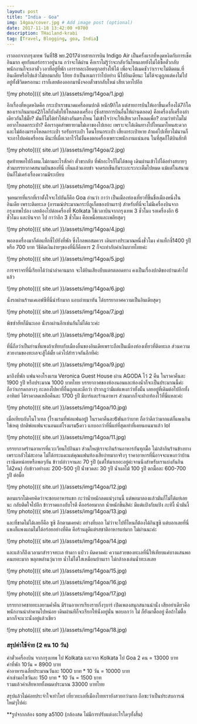 ```yaml
---
layout: post
title: "India - Goa"
img: 14goa/cover.jpg # Add image post (optional)
date: 2017-11-18 13:42:00 +0700
description: THailand-krabi
tag: [Travel, Blogging, goa, India]
---
```


เราออกจากกรุงเทพ วันที่18 พย.2017ด้วยสายการบิน Indigo Air เป็นครั้งแรกที่หงุดหงิดกับการเช็คอินมาก คุยกับแอร์กราวอยู่นาน กว่าจะได้ผ่าน คือเราไม่รู้ว่าจะกลับวันไหนเลยยังไม่ได้ซื้อตั๋วกลับ พนักงานก็จะเอาตั๋ว เอาที่อยู่ที่พัก เอารายละเอียดทุกอย่างให้ได้ เพื่อจะได้เมคชัวว่าเราจะไม่ติดตม.ที่อินเดียหรือไปแล้วไม่ยอมกลับ โอ้ยย ถ้าเป็นอเมกาว่าไปอย่าง นี่ไปอินเดียนะ ไม่ได้จะดูถูกแต่คงไม่ไปอยู่ทั้งชีวิตหรอกนะ เราก็เลยต้องออกมานั่งจองตั๋วขากลับใหม่ เสียเวลาไปอีก

![my photo]({{ site.url }}/assets/img/14goa/1.jpg)

อีกเรื่องที่หงุดหงิดคือ กระเป๋าเราขนาดแครี่ออนปกติ หนัก9กิโล แต่สายการบินให้เอาขึ้นเครื่องได้7กิโล  ของเราเกินมาแค่2กิโลก็บังคับให้โหลดลงเครื่อง (ซึ่งสายการบินอื่นให้ผ่านตลอด)  คือเครื่องก็เครื่องลำเดียวกันใช่มั๊ย? มันก็ไม่ได้ทำให้ต่างกันตรงไหน ไม่เข้าใจว่าจะให้เสียเวลาโหลดเพื่อ? ถามว่าทำไมไม่อยากโหลดกระเป๋า? คือเราอุตส่าพยายามไม่เอาของไปเยอะ เพราะจะได้เดินทางไปไหนมาไหนสะดวกและไม่ต้องมารอโหลดกระเป๋า รอรับกระเป๋า โดนโยนกระเป๋า เสี่ยงกระเป๋าหาย ถ้าแค่ไปเที่ยวไม่นานก็จะเอาไปแค่แครี่ออน ดีนะที่เผื่อเวลาไว้ไม่งั้นคงตกเครื่องเพราะพนักงานแน่นอน ในที่สุดก็ได้บินสักที

![my photo]({{ site.url }}/assets/img/14goa/2.jpg)

สุดท้ายพอไปถึงตม.ไม่ถามอะไรสักคำ ตั๋วขากลับ ที่พักอะไรก็ไม่ได้ขอดู เดินผ่านเข้าไปได้อย่างสบายๆ ส่วนบรรยากาศสนามบินของที่นี่ เห็นแล้วแอบขำ จอดรถเข็นกันระเกะระกะเต็มไปหมด แม้แต่ในสนามบินก็ไม่เคร่งเรื่องความมีระเบียบ

![my photo]({{ site.url }}/assets/img/14goa/3.jpg)

จุดหมายที่แรกที่เราตั้งใจจะไปกันก็คือ Goa อ่านว่า กาว่า เป็นเมืองท่องเที่ยวที่ขึ้นชื่อเมืองหนึ่งในอินเดีย เพราะติดทะเล (อารมณ์ประมาณกระบี่ภูเก็ตของบ้านเรา) สำหรับที่นี่จะไม่มีเครื่องบินจากกรุงเทพไปลง เลยต้องไปต่อเครื่องที่ Kolkata ใช้เวลาบินจากกรุงเทพ 3 ชั่วโมง รอเครื่องอีก 6 ชั่วโมง และบินจาก ไป กาว่าอีก 3 ชั่วโมง คือเหนื่อยและเพลียสุดๆ

![my photo]({{ site.url }}/assets/img/14goa/4.jpg)

พอลงเครื่องมาก็ต่อแท็กซี่ไปยังที่พัก ซึ่งไกลพอสมควร เดินทางประมาณหนึ่งชั่วโมง ค่าแท็กซี่1400 รูปี หรือ 700 บาท วิธีคิดเงินง่ายๆของที่นี่ก็คือหาร 2 ก็จะเท่ากับค่าเงินบาทไทยค่ะ

![my photo]({{ site.url }}/assets/img/14goa/5.jpg)

การจราจรที่นี่เรียกได้ว่าน่าลำคานมาก จะได้ยินเสียงบีบแตรตลอดทาง คงเป็นเรื่องปกติของบ้านเค้าไปแล้ว

![my photo]({{ site.url }}/assets/img/14goa/6.jpg)

นั่งรถผ่านร้านเคเอฟซีที่นี่น่ารักมาก แอบถ่ายมาทัน ได้บรรยากาศความเป็นอินเดียสุดๆ

![my photo]({{ site.url }}/assets/img/14goa/7.jpg)

พิซซ่าฮัทก็มีนะเออ นั่งรถผ่านอีกเช่นกันไม่ได้แวะค่ะ

![my photo]({{ site.url }}/assets/img/14goa/8.jpg)

ที่นี่ถือว่าเป็นย่านที่แพงถ้าเทียบกับเมืองอื่นของอินเดียเพราะถือเป็นเมืองท่องเที่ยวที่ติดทะเล ส่วนความสวยงามของทะเลจะสู้ได้มั้ย เด่วไปสำรวจกันอีกทีค่ะ

![my photo]({{ site.url }}/assets/img/14goa/9.jpg)

มาถึงที่พัก แฟนจองโรงแรม Veronica Guest House ผ่าน AGODA ไว้ 2 คืน ในราคาคืนละ 1900 รูปี หรือประมาณ 1000 บาทไทย บรรยากาศของห้องนอนและห้องน้ำก็จะเป็นประมาณนี้ค่ะ ถือว่าเกรดกลางๆ กะลองไปหาที่อื่นถูกและดีกว่า ปรากฏว่ามีแต่แพงกว่าทั้งนั้น เลยอยู่ที่เดิมต่อไปอีกทั้งอาทิตย์ ได้ราคาลดเหลือคืนละ 1700 รูปี มีบาร์และร้านอาหาร ส่วนมากก็จะฝากท้องไว้ที่นี่แหละค่ะ

![my photo]({{ site.url }}/assets/img/14goa/10.jpg)

เมื่อเทียบกับโนโวเทล (โรงแรมที่พ่อแฟนอยู่) ในราคาคืนละ6พันกว่าบาท ถือว่าดีกว่ามากแต่ก็แพงเกินใช่เหตุ ปกติพ่อแฟนจะนอนแต่โรงแรม5ดาว แกบอกว่าที่นี่แย่ที่สุดเท่าที่เคยนอนมาแล้ว lol

![my photo]({{ site.url }}/assets/img/14goa/11.jpg)

บรรยากาศร้านอาหารที่แวะเวียนไปกินมา  ส่วนใหญ่เราจะกินร้านอาหารกันทุกมื้อ ไม่กล้ากินร้านข้างทางเพราะกลัวไม่สะอาด ไม่ได้กระแดะแต่คุณแฟนท้องเสียง่ายมากจริงๆ ราคาอาหารที่นี่อาจจะแพงกว่าบ้านเรานิดหน่อยหรือพอๆกัน ข้าวปล่าวจานละ 70 รูปี (แต่ให้มาเยอะอยู่ค่ะจานนึงสำหรับเราแบ่งกันกินได้2คน) กับข้าวอย่างละ 200-500 รูปี  น้ำขวดละ 30 รูปี น้ำผลไม้ 100 รูปี ตกมื้อละ 600-700 รูปี ต่อมื้อ

![my photo]({{ site.url }}/assets/img/14goa/12.jpg)

ตอนแรกไม่เคยคิดว่าจะชอบอาหารแขก กะว่าน้ำหนักลดแน่ๆงานนี้ แต่พอมาลองแล้วมันก็ไม่ได้แย่เลยนะ กลับติดใจไปอีก ข้าวราดแกงกับโรตี คืออร่อยมากก น้ำหนักขึ้นสิค่ะ มีแต่แป้งกับแป้ง กะทิงี้ น้ำมันงี้
![my photo]({{ site.url }}/assets/img/14goa/13.jpg)

และที่ขาดไม่ได้เลยก็คือ ซูซิ อีกตามเคยค่ะ อย่างที่บอก ไม่ว่าจะไปที่ไหนก็ต้องได้กินซูซิ แต่บอกเลยที่นี่แพงก็แพงแถมไม่ได้อร่อยอย่างที่คิด คือร้านดูดีแต่รสชาติอาหารแย่มาก ไม่ผ่านนะค่ะ

![my photo]({{ site.url }}/assets/img/14goa/14.jpg)

และแล้วก็ถึงเวลามาสำรวจทะเล ท้าดาา แป่วว ผิดคาดค่ะ ความสวยของทะเลที่นี่ให้เทียบแค่บางแสนพอ คนเยอะมาก พลุกพล่านวุ่นวาย น้ำไม่ได้ใสเหมือนบ้านเรา ไม่กล้าลงเล่นน้ำทะเลเลย

![my photo]({{ site.url }}/assets/img/14goa/15.jpg)

![my photo]({{ site.url }}/assets/img/14goa/16.jpg)

![my photo]({{ site.url }}/assets/img/14goa/17.jpg)

บรรยากาศชายทะเลยามค่ำคืน มีร้านอาหารเรียงรายกึ่งๆบาร์ เปิดเพลงสนุกสนานน่านั่ง เสียอย่าเดียวคือพนักงานน่าลำคานไปหน่อย เดินผ่านทีก็จะเรียกให้นั่งอยู่นั่น พอบอกว่า ไม่ ก็ยังมาตื้ออยู่ คือถ้าไม่ตื้อมากก็จะแวะนั่งอยู่แล้วเชียว

![my photo]({{ site.url }}/assets/img/14goa/18.jpg)

### สรุปค่าใช้จ่าย (2 คน 10 วัน)    
ค่าตั๋วเครื่องบิน จากกรุงเทพ ไป Kolkata และจาก Kolkata ไป Goa 2 คน = 13000 บาท  
ค่าที่พัก 10วัน = 8900 บาท  
ค่าอาหารเฉลี่ยประมาณวันละ 1000 บาท * 10 วัน = 10000 บาท  
ค่าเช่ามอไซวันละ 150 บาท * 10 วัน = 1500 บาท  
รวมแล้วค่าเสียหายทั้งหมดประมาณ 33000 บาทไทย  

สรุปแล้วไม่ค่อยประจำใจเท่าไหร่ เที่ยวทะเลที่เมืองไทยเรายังสวยกว่ามาก ถือซะว่าเป็นประสบการณ์ใหม่ๆไปค่ะ


**รูปจากกล้อง sony a5100 (กล้องสด ไม่มีการปรับแต่งอะไรใดๆทั้งสิ้น)
